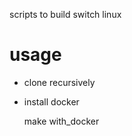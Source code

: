 scripts to build switch linux

# usage

* clone recursively
* install docker

    make with_docker


